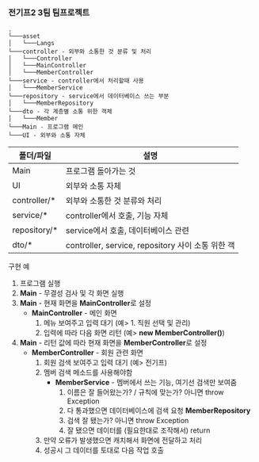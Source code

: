 ### 전기프2 3팀 팀프로젝트

```
.
└───asset 
│   └───Langs
└───controller - 외부와 소통한 것 분류 및 처리
│   └───Controller
│   └───MainController
│   └───MemberController
└───service - controller에서 처리할때 사용
│   └───MemberService
└───repository - service에서 데이터베이스 쓰는 부분
│   └───MemberRepository
└───dto - 각 계층별 소통 위한 객체
│   └───Member
└───Main - 프로그램 메인
└───UI - 외부와 소통 자체
```

|폴더/파일|설명|
|------|---|
|Main|프로그램 돌아가는 것|
|UI|외부와 소통 자체|
|controller/*|외부와 소통한 것 분류와 처리|
|service/*|controller에서 호출, 기능 자체|
|repository/*|service에서 호출, 데이터베이스 관련|
|dto/*|controller, service, repository 사이 소통 위한 객|


구현 예
 1. 프로그램 실행
 2. **Main** - 무결성 검사 및 각 화면 실행
 3. **Main** - 현재 화면을 **MainController**로 설정
    * **MainController** - 메인 화면 
        1. 메뉴 보여주고 입력 대기 (예> 1. 직원 선택 및 관리)
        2. 입력에 따라 다음 화면 리턴 (예> **new MemberController()**)
 4. **Main** - 리턴 값에 따라 현재 화면을 **MemberController**로 설정
    * **MemberController** - 회원 관련 화면
        1. 회원 검색 보여주고 입력 대기 (예> 전기프)
        2. 멤버 검색 메소드를 사용해야함
            * **MemberService** - 멤버에서 쓰는 기능, 여기선 검색만 보여줌
                1. 이름은 잘 들어왔는가? / 규칙에 맞는가? 아니면 throw Exception
                2. 다 통과했으면 데이터베이스에 검색 요청 **MemberRepository**
                3. 검색 잘 됐는가? 아니면 throw Exception
                4. 잘 됐으면 데이터를 (필요한대로 조작해서) return 
        3. 만약 오류가 발생했으면 캐치해서 화면에 전달하고 처리
        4. 성공시 그 데이터를 토대로 다음 작업 호출